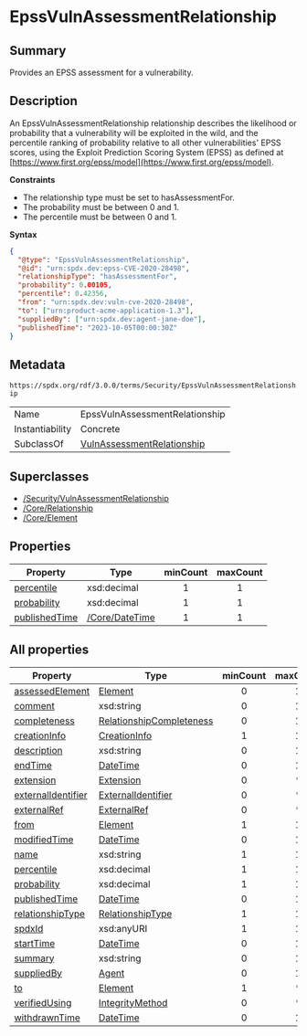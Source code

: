 <!-- Automatically generated by spec-parser v2.3.0 on 2024-07-09T12:43:38.633388+00:00 -->
<!-- SPDX-License-Identifier: Community-Spec-1.0 -->

# EpssVulnAssessmentRelationship

## Summary

Provides an EPSS assessment for a vulnerability.


## Description

An EpssVulnAssessmentRelationship relationship describes the likelihood or
probability that a vulnerability will be exploited in the wild, and the
percentile ranking of probability relative to all other vulnerabilities' EPSS
scores, using the Exploit Prediction Scoring System (EPSS) as defined at
[https://www.first.org/epss/model](https://www.first.org/epss/model).

**Constraints**

- The relationship type must be set to hasAssessmentFor.
- The probability must be between 0 and 1.
- The percentile must be between 0 and 1.

**Syntax**

```json
{
  "@type": "EpssVulnAssessmentRelationship",
  "@id": "urn:spdx.dev:epss-CVE-2020-28498",
  "relationshipType": "hasAssessmentFor",
  "probability": 0.00105,
  "percentile": 0.42356,
  "from": "urn:spdx.dev:vuln-cve-2020-28498",
  "to": ["urn:product-acme-application-1.3"],
  "suppliedBy": ["urn:spdx.dev:agent-jane-doe"],
  "publishedTime": "2023-10-05T00:00:30Z"
}
```


## Metadata

`https://spdx.org/rdf/3.0.0/terms/Security/EpssVulnAssessmentRelationship`


| | |
|---|---|
| Name | EpssVulnAssessmentRelationship |
| Instantiability | Concrete |
| SubclassOf | [VulnAssessmentRelationship](../Classes/VulnAssessmentRelationship.md) |


## Superclasses

* [/Security/VulnAssessmentRelationship](../../Security/Classes/VulnAssessmentRelationship.md)
* [/Core/Relationship](../../Core/Classes/Relationship.md)
* [/Core/Element](../../Core/Classes/Element.md)




## Properties

| Property | Type | minCount | maxCount |
|---|---|:---:|:---:|
| [percentile](../Properties/percentile.md) | xsd:decimal | 1 | 1 |
| [probability](../Properties/probability.md) | xsd:decimal | 1 | 1 |
| [publishedTime](../Properties/publishedTime.md) | [/Core/DateTime](../../Core/Datatypes/DateTime.md) | 1 | 1 |



## All properties

| Property | Type | minCount | maxCount |
|---|---|:---:|:---:|
| [assessedElement](../../Security/Properties/assessedElement.md) | [Element](../../Core/Classes/Element.md) | 0 | 1 |
| [comment](../../Core/Properties/comment.md) | xsd:string | 0 | 1 |
| [completeness](../../Core/Properties/completeness.md) | [RelationshipCompleteness](../../Core/Vocabularies/RelationshipCompleteness.md) | 0 | 1 |
| [creationInfo](../../Core/Properties/creationInfo.md) | [CreationInfo](../../Core/Classes/CreationInfo.md) | 1 | 1 |
| [description](../../Core/Properties/description.md) | xsd:string | 0 | 1 |
| [endTime](../../Core/Properties/endTime.md) | [DateTime](../../Core/Datatypes/DateTime.md) | 0 | 1 |
| [extension](../../Core/Properties/extension.md) | [Extension](../../Extension/Classes/Extension.md) | 0 | * |
| [externalIdentifier](../../Core/Properties/externalIdentifier.md) | [ExternalIdentifier](../../Core/Classes/ExternalIdentifier.md) | 0 | * |
| [externalRef](../../Core/Properties/externalRef.md) | [ExternalRef](../../Core/Classes/ExternalRef.md) | 0 | * |
| [from](../../Core/Properties/from.md) | [Element](../../Core/Classes/Element.md) | 1 | 1 |
| [modifiedTime](../../Security/Properties/modifiedTime.md) | [DateTime](../../Core/Datatypes/DateTime.md) | 0 | 1 |
| [name](../../Core/Properties/name.md) | xsd:string | 1 | 1 |
| [percentile](../../Security/Properties/percentile.md) | xsd:decimal | 1 | 1 |
| [probability](../../Security/Properties/probability.md) | xsd:decimal | 1 | 1 |
| [publishedTime](../../Security/Properties/publishedTime.md) | [DateTime](../../Core/Datatypes/DateTime.md) | 0 | 1 |
| [relationshipType](../../Core/Properties/relationshipType.md) | [RelationshipType](../../Core/Vocabularies/RelationshipType.md) | 1 | 1 |
| [spdxId](../../Core/Properties/spdxId.md) | xsd:anyURI | 1 | 1 |
| [startTime](../../Core/Properties/startTime.md) | [DateTime](../../Core/Datatypes/DateTime.md) | 0 | 1 |
| [summary](../../Core/Properties/summary.md) | xsd:string | 0 | 1 |
| [suppliedBy](../../Core/Properties/suppliedBy.md) | [Agent](../../Core/Classes/Agent.md) | 0 | 1 |
| [to](../../Core/Properties/to.md) | [Element](../../Core/Classes/Element.md) | 1 | * |
| [verifiedUsing](../../Core/Properties/verifiedUsing.md) | [IntegrityMethod](../../Core/Classes/IntegrityMethod.md) | 0 | * |
| [withdrawnTime](../../Security/Properties/withdrawnTime.md) | [DateTime](../../Core/Datatypes/DateTime.md) | 0 | 1 |




